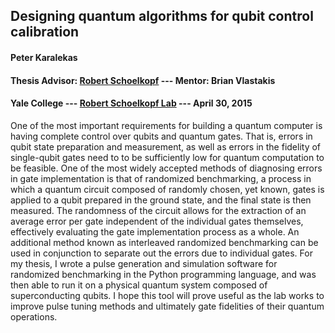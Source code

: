 ## Designing quantum algorithms for qubit control calibration

#### Peter Karalekas
#### Thesis Advisor: [Robert Schoelkopf](http://appliedphysics.yale.edu/robert-j-schoelkopf) --- Mentor: Brian Vlastakis
#### Yale College --- [Robert Schoelkopf Lab](http://rsl.yale.edu/) --- April 30, 2015

One of the most important requirements for building a quantum computer is having complete control over qubits and quantum gates. That is, errors in qubit state preparation and measurement, as well as errors in the fidelity of single-qubit gates need to to be sufficiently low for quantum computation to be feasible. One of the most widely accepted methods of diagnosing errors in gate implementation is that of randomized benchmarking, a process in which a quantum circuit composed of randomly chosen, yet known, gates is applied to a qubit prepared in the ground state, and the final state is then measured. The randomness of the circuit allows for the extraction of an average error per gate independent of the individual gates themselves, effectively evaluating the gate implementation process as a whole. An additional method known as interleaved randomized benchmarking can be used in conjunction to separate out the errors due to individual gates. For my thesis, I wrote a pulse generation and simulation software for randomized benchmarking in the Python programming language, and was then able to run it on a physical quantum system composed of superconducting qubits. I hope this tool will prove useful as the lab works to improve pulse tuning methods and ultimately gate fidelities of their quantum operations.